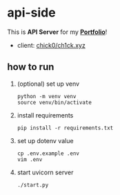 # api-side
This is **API Server** for my **[Portfolio](https://ch1ck.xyz)**!

* client: [chick0/ch1ck.xyz](https://github.com/chick0/ch1ck.xyz)

## how to run

1. (optional) set up venv
   ```
   python -m venv venv
   source venv/bin/activate
   ```
2. install requirements
   ```
   pip install -r requirements.txt
   ```
3. set up dotenv value
   ```
   cp .env.example .env
   vim .env
   ```
4. start uvicorn server
   ```
   ./start.py
   ```
